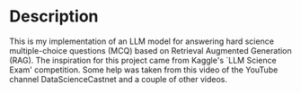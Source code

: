 # Description

This is my implementation of an LLM model for answering hard science multiple-choice questions (MCQ) based on Retrieval Augmented Generation (RAG). The inspiration for this project came from Kaggle's `LLM Science Exam' competition. Some help was taken from this video of the YouTube channel DataScienceCastnet and a couple of other videos. 
